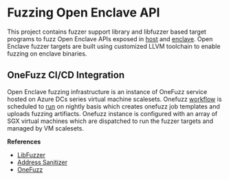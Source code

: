 # Fuzzing Open Enclave API

This project contains fuzzer support library and libfuzzer based target programs to fuzz Open Enclave APIs exposed in [host](https://github.com/openenclave/openenclave/blob/master/include/openenclave/host.h) and [enclave](https://github.com/openenclave/openenclave/blob/master/include/openenclave/enclave.h). Open Enclave fuzzer targets are built using customized LLVM toolchain to enable fuzzing on enclave binaries.

## OneFuzz CI/CD Integration
Open Enclave fuzzing infrastructure is an instance of OneFuzz service hosted on Azure DCs series virtual machine scalesets. Onefuzz [workflow](../../../.github/workflows/onefuzz-workflow.yml) is scheduled to [run](../../../src/dynamic/scripts/onefuzz/run.sh) on nightly basis which creates onefuzz job templates and uploads fuzzing artifiacts. Onefuzz instance is configured with an array of SGX virtual machines which are dispatched to run the fuzzer targets and managed by VM scalesets. 

**References**
* [LibFuzzer](https://llvm.org/docs/LibFuzzer.html)
* [Address Sanitizer](https://clang.llvm.org/docs/AddressSanitizer.html)
* [OneFuzz](https://github.com/microsoft/onefuzz)

